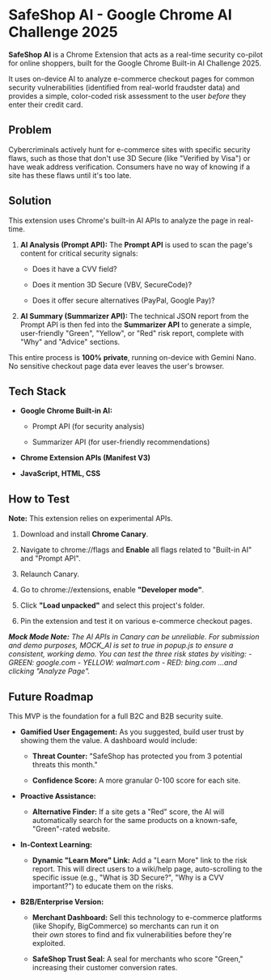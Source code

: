 SafeShop AI - Google Chrome AI Challenge 2025
=============================================

**SafeShop AI** is a Chrome Extension that acts as a real-time security co-pilot for online shoppers, built for the Google Chrome Built-in AI Challenge 2025.

It uses on-device AI to analyze e-commerce checkout pages for common security vulnerabilities (identified from real-world fraudster data) and provides a simple, color-coded risk assessment to the user _before_ they enter their credit card.

Problem
-------

Cybercriminals actively hunt for e-commerce sites with specific security flaws, such as those that don't use 3D Secure (like "Verified by Visa") or have weak address verification. Consumers have no way of knowing if a site has these flaws until it's too late.

Solution
--------

This extension uses Chrome's built-in AI APIs to analyze the page in real-time.

1.  **AI Analysis (Prompt API):** The **Prompt API** is used to scan the page's content for critical security signals:
    
    *   Does it have a CVV field?
        
    *   Does it mention 3D Secure (VBV, SecureCode)?
        
    *   Does it offer secure alternatives (PayPal, Google Pay)?
        
2.  **AI Summary (Summarizer API):** The technical JSON report from the Prompt API is then fed into the **Summarizer API** to generate a simple, user-friendly "Green", "Yellow", or "Red" risk report, complete with "Why" and "Advice" sections.
    

This entire process is **100% private**, running on-device with Gemini Nano. No sensitive checkout page data ever leaves the user's browser.

Tech Stack
----------

*   **Google Chrome Built-in AI:**
    
    *   Prompt API (for security analysis)
        
    *   Summarizer API (for user-friendly recommendations)
        
*   **Chrome Extension APIs (Manifest V3)**
    
*   **JavaScript, HTML, CSS**
    

How to Test
-----------

**Note:** This extension relies on experimental APIs.

1.  Download and install **Chrome Canary**.
    
2.  Navigate to chrome://flags and **Enable** all flags related to "Built-in AI" and "Prompt API".
    
3.  Relaunch Canary.
    
4.  Go to chrome://extensions, enable **"Developer mode"**.
    
5.  Click **"Load unpacked"** and select this project's folder.
    
6.  Pin the extension and test it on various e-commerce checkout pages.
    

_**Mock Mode Note:**_ _The AI APIs in Canary can be unreliable. For submission and demo purposes, MOCK\_AI is set to true in popup.js to ensure a consistent, working demo. You can test the three risk states by visiting: - GREEN: google.com - YELLOW: walmart.com - RED: bing.com ...and clicking "Analyze Page"._

Future Roadmap
--------------

This MVP is the foundation for a full B2C and B2B security suite.

*   **Gamified User Engagement:** As you suggested, build user trust by showing them the value. A dashboard would include:
    
    *   **Threat Counter:** "SafeShop has protected you from 3 potential threats this month."
        
    *   **Confidence Score:** A more granular 0-100 score for each site.
        
*   **Proactive Assistance:**
    
    *   **Alternative Finder:** If a site gets a "Red" score, the AI will automatically search for the same products on a known-safe, "Green"-rated website.
        
*   **In-Context Learning:**
    
    *   **Dynamic "Learn More" Link:** Add a "Learn More" link to the risk report. This will direct users to a wiki/help page, auto-scrolling to the specific issue (e.g., "What is 3D Secure?", "Why is a CVV important?") to educate them on the risks.
        
*   **B2B/Enterprise Version:**
    
    *   **Merchant Dashboard:** Sell this technology to e-commerce platforms (like Shopify, BigCommerce) so merchants can run it on their _own_ stores to find and fix vulnerabilities before they're exploited.
        
    *   **SafeShop Trust Seal:** A seal for merchants who score "Green," increasing their customer conversion rates.
    